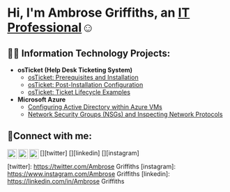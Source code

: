 <h1>Hi, I'm Ambrose Griffiths, an <a href="https://linkedin.com/in/Ambrose">IT Professional</a>☺</h1>

<h2>👨‍💻 Information Technology Projects:</h2>

- <b>osTicket (Help Desk Ticketing System)</b>
  - [osTicket: Prerequisites and Installation](https://github.com/ambrosegriffiths/osticket-prereqs)
  - [osTicket: Post-Installation Configuration](https://github.com/ambrosegriffiths/post-install-config)
  - [osTicket: Ticket Lifecycle Examples](https://github.com/ambrosegriffiths/ticket-lifecycle)
- <b>Microsoft Azure</b>
  - [Configuring Active Directory within Azure VMs](https://github.com/ambrosegriffiths/configure-ad)
  - [Network Security Groups (NSGs) and Inspecting Network Protocols](https://github.com/ambrosegriffiths/azure-network-protocols)

<h2>🤳Connect with me:</h2>

[<img align="left" alt="Josh | Twitter" width="22px" src="https://cdn.jsdelivr.net/npm/simple-icons@v3/icons/twitter.svg" />][twitter]
[<img align="left" alt="Josh | LinkedIn" width="22px" src="https://cdn.jsdelivr.net/npm/simple-icons@v3/icons/linkedin.svg" />][linkedin]
[<img align="left" alt="Josh | Instagram" width="22px" src="https://cdn.jsdelivr.net/npm/simple-icons@v3/icons/instagram.svg" />][instagram]

[twitter]: https://twitter.com/Ambrose Griffiths
[instagram]: https://www.instagram.com/Ambrose Griffiths
[linkedin]: https://linkedin.com/in/Ambrose Griffiths
